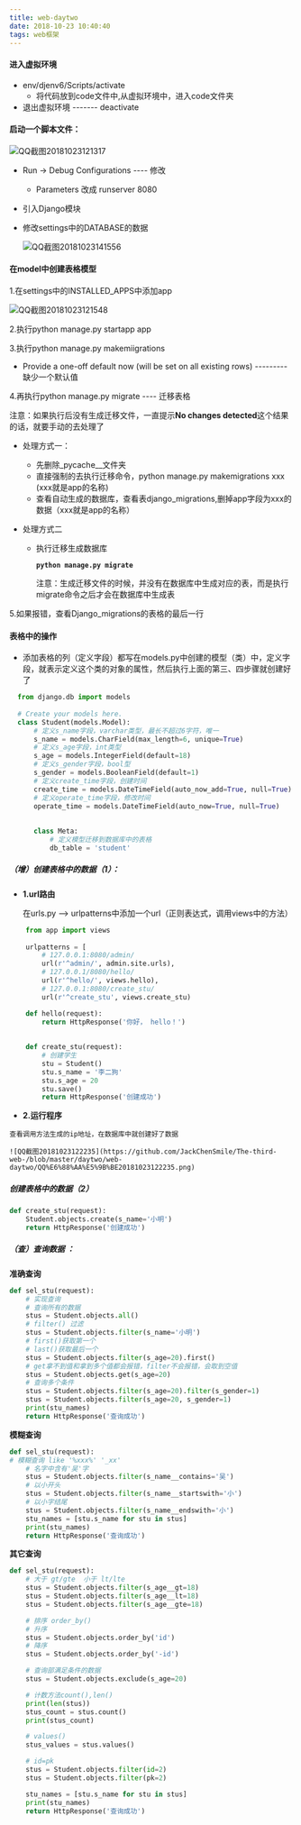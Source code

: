 ```yaml
---
title: web-daytwo
date: 2018-10-23 10:40:40
tags: web框架
---
```


#### 进入虚拟环境
- env/djenv6/Scripts/activate
  - 将代码放到code文件中,从虚拟环境中，进入code文件夹
- 退出虚拟环境 ------- deactivate

#### 启动一个脚本文件：

![QQ截图20181023121317](https://github.com/JackChenSmile/The-third-web-/blob/master/daytwo/web-daytwo/QQ%E6%88%AA%E5%9B%BE20181023121317.png)

- Run -> Debug Configurations ---- 修改

  - Parameters 改成 runserver 8080

- 引入Django模块

- 修改settings中的DATABASE的数据

  ![QQ截图20181023141556](https://github.com/JackChenSmile/The-third-web-/blob/master/daytwo/web-daytwo/QQ%E6%88%AA%E5%9B%BE20181023141556.png)

#### 在model中创建表格模型
1.在settings中的INSTALLED_APPS中添加app

![QQ截图20181023121548](https://github.com/JackChenSmile/The-third-web-/blob/master/daytwo/web-daytwo/QQ%E6%88%AA%E5%9B%BE20181023121548.png)

2.执行python manage.py startapp app

3.执行python manage.py makemiigrations

-  Provide a one-off default now (will be set on all existing rows) --------- 缺少一个默认值

4.再执行python manage.py migrate  ---- 迁移表格

注意：如果执行后没有生成迁移文件，一直提示**No changes detected**这个结果的话，就要手动的去处理了

- 处理方式一：

  - 先删除_pycache__文件夹
  - 直接强制的去执行迁移命令，python manage.py makemigrations xxx (xxx就是app的名称)
  - 查看自动生成的数据库，查看表django_migrations,删掉app字段为xxx的数据（xxx就是app的名称）

- 处理方式二

  - 执行迁移生成数据库

    **`python manage.py migrate`**

    注意：生成迁移文件的时候，并没有在数据库中生成对应的表，而是执行migrate命令之后才会在数据库中生成表

5.如果报错，查看Django_migrations的表格的最后一行

#### 表格中的操作
- 添加表格的列（定义字段）都写在models.py中创建的模型（类）中，定义字段，就表示定义这个类的对象的属性，然后执行上面的第三、四步骤就创建好了

```python
  from django.db import models
  
  # Create your models here.
  class Student(models.Model):
      # 定义s_name字段，varchar类型，最长不超过6字符，唯一
      s_name = models.CharField(max_length=6, unique=True)
      # 定义s_age字段，int类型
      s_age = models.IntegerField(default=18)
      # 定义s_gender字段，bool型
      s_gender = models.BooleanField(default=1)
      # 定义create_time字段，创建时间
      create_time = models.DateTimeField(auto_now_add=True, null=True)
      # 定义operate_time字段，修改时间
      operate_time = models.DateTimeField(auto_now=True, null=True)
  
  
      class Meta:
          # 定义模型迁移到数据库中的表格
          db_table = 'student'
```

##### （增）创建表格中的数据（1）：

- **1.url路由**

  在urls.py --> urlpatterns中添加一个url（正则表达式，调用views中的方法）

```python
    from app import views
    
    urlpatterns = [
        # 127.0.0.1:8080/admin/
        url(r'^admin/', admin.site.urls),
        # 127.0.0.1/8080/hello/
        url(r'^hello/', views.hello),
        # 127.0.0.1:8080/create_stu/
        url(r'^create_stu', views.create_stu)
```

```python
    def hello(request):
        return HttpResponse('你好， hello！')
    
    
    def create_stu(request):
        # 创建学生
        stu = Student()
        stu.s_name = '李二狗'
        stu.s_age = 20
        stu.save()
        return HttpResponse('创建成功')
```

   - **2.运行程序**

    查看调用方法生成的ip地址，在数据库中就创建好了数据
    
    ![QQ截图20181023122235](https://github.com/JackChenSmile/The-third-web-/blob/master/daytwo/web-daytwo/QQ%E6%88%AA%E5%9B%BE20181023122235.png)

##### 创建表格中的数据（2）

```python
def create_stu(request):
    Student.objects.create(s_name='小明')
    return HttpResponse('创建成功')
```

##### （查）查询数据 ：

**准确查询**

```python
def sel_stu(request):
    # 实现查询
    # 查询所有的数据
    stus = Student.objects.all()
    # filter() 过滤
    stus = Student.objects.filter(s_name='小明')
    # first()获取第一个
    # last()获取最后一个
    stus = Student.objects.filter(s_age=20).first()
    # get拿不到值和拿到多个值都会报错，filter不会报错，会取到空值
    stus = Student.objects.get(s_age=20)
    # 查询多个条件
    stus = Student.objects.filter(s_age=20).filter(s_gender=1)
    stus = Student.objects.filter(s_age=20, s_gender=1)
    print(stu_names)
    return HttpResponse('查询成功')
```

**模糊查询**

```python
def sel_stu(request):
# 模糊查询 like '%xxx%' '_xx'
	# 名字中含有'吴'字
    stus = Student.objects.filter(s_name__contains='吴')
    # 以小开头
    stus = Student.objects.filter(s_name__startswith='小')
    # 以小字结尾
    stus = Student.objects.filter(s_name__endswith='小')
    stu_names = [stu.s_name for stu in stus]
    print(stu_names)
    return HttpResponse('查询成功')
```

**其它查询**

```python
def sel_stu(request):
	# 大于 gt/gte  小于 lt/lte
    stus = Student.objects.filter(s_age__gt=18)
    stus = Student.objects.filter(s_age__lt=18)
    stus = Student.objects.filter(s_age__gte=18)

    # 排序 order_by()
    # 升序
    stus = Student.objects.order_by('id')
    # 降序
    stus = Student.objects.order_by('-id')

    # 查询部满足条件的数据
    stus = Student.objects.exclude(s_age=20)

    # 计数方法count(),len()
    print(len(stus))
    stus_count = stus.count()
    print(stus_count)

    # values()
    stus_values = stus.values()

    # id=pk
    stus = Student.objects.filter(id=2)
    stus = Student.objects.filter(pk=2)

    stu_names = [stu.s_name for stu in stus]
    print(stu_names)
    return HttpResponse('查询成功')
```

